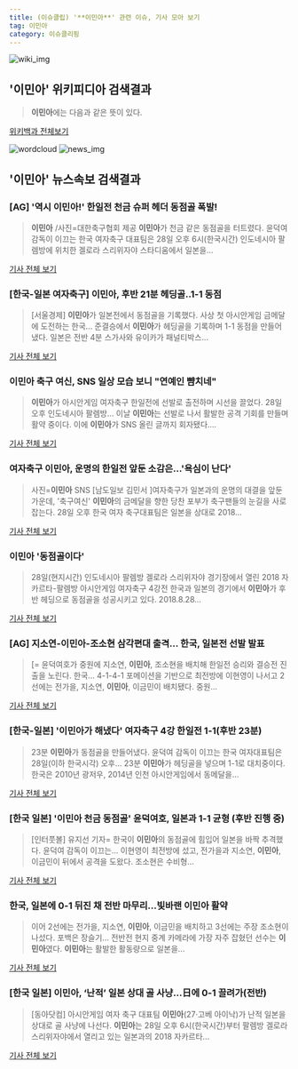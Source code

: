```yaml
---
title: (이슈클립) '**이민아**' 관련 이슈, 기사 모아 보기
tag: 이민아
category: 이슈클리핑
---
```

![wiki_img](https://user-images.githubusercontent.com/42597476/44503234-41136a80-a6d0-11e8-9071-6fc6418eafe4.png)
## **'**이민아**'** 위키피디아 검색결과
>**이민아**에는 다음과 같은 뜻이 있다.

<a href="https://ko.wikipedia.org/wiki/이민아" target="_blank">위키백과 전체보기</a>

![wordcloud](https://s3.ap-northeast-2.amazonaws.com/lyrics101-wordcloud/2018-08-28-1535453508.png)
![news_img](https://user-images.githubusercontent.com/42597476/44507050-1206f400-a6e4-11e8-8d98-7ffbfebb353f.png)
## **'**이민아**'** 뉴스속보 검색결과
### [AG] '역시 **이민아**!' 한일전 천금 슈퍼 헤더 동점골 폭발!

>**이민아** /사진=대한축구협회 제공 **이민아**가 천금 같은 동점골을 터트렸다. 윤덕여 감독이 이끄는 한국 여자축구 대표팀은 28일 오후 6시(한국시간) 인도네시아 팔렘방에 위치한 겔로라 스리위자야 스타디움에서 일본을...

<a href="http://star.mt.co.kr/stview.php?no=2018082819295358130" target="_blank">기사 전체 보기</a>

### [한국-일본 여자축구] **이민아**, 후반 21분 헤딩골..1-1 동점

>[서울경제] **이민아**가 일본전에서 동점골을 기록했다. 사상 첫 아시안게임 금메달에 도전하는 한국... 준결승에서 **이민아**가 헤딩골을 기록하며 1-1 동점을 만들어냈다. 일본은 전반 4분 스가사와 유이카가 패널티박스...

<a href="http://www.sedaily.com/NewsView/1S3JCBKZUP" target="_blank">기사 전체 보기</a>

### **이민아** 축구 여신, SNS 일상 모습 보니 "연예인 뺨치네"

>**이민아**가 아시안게임 여자축구 한일전에 선발로 출전하며 시선을 끌었다. 28일 오후 인도네시아 팔렘방... 이날 **이민아**는 선발로 나서 활발한 공격 기회를 만들며 활약 중이다. 이에 **이민아**가 SNS 올린 글까지 회자됐다....

<a href="http://www.kookje.co.kr/news2011/asp/newsbody.asp?code=0600&key=20180828.99099013277" target="_blank">기사 전체 보기</a>

### 여자축구 **이민아**, 운명의 한일전 앞둔 소감은...'욕심이 난다'

>사진=**이민아** SNS [남도일보 김민서 ]여자축구가 일본과의 운명의 대결을 앞둔 가운데, '축구여신' **이민아**의 금메달을 향한 당찬 포부가 축구팬들의 눈길을 사로잡는다. 28일 오후 한국 여자 축구대표팀은 일본을 상대로 2018...

<a href="http://www.namdonews.com/news/articleView.html?idxno=487883" target="_blank">기사 전체 보기</a>

### **이민아** '동점골이다'

>28일(현지시간) 인도네시아 팔렘방 겔로라 스리위자야 경기장에서 열린 2018 자카르타-팔렘방 아시안게임 여자축구 4강전 한국과 일본의 경기에서 **이민아**가 후반 헤딩으로 동점골을 성공시키고 있다. 2018.8.28...

<a href="http://app.yonhapnews.co.kr/YNA/Basic/SNS/r.aspx?c=PYH20180828270200013&did=1196m" target="_blank">기사 전체 보기</a>

### [AG] 지소연-**이민아**-조소현 삼각편대 출격… 한국, 일본전 선발 발표

>[= 윤덕여호가 중원에 지소연, **이민아**, 조소현을 배치해 한일전 승리와 결승전 진출을 노린다. 한국... 4-1-4-1 포메이션을 기반으로 최전방에 이현영이 나서고 2선에는 전가을, 지소연, **이민아**, 이금민이 배치됐다. 중원...

<a href="http://www.sportalkorea.com/news/view.php?gisa_uniq=2018082816403113&section_code=10&cp=se&gomb=1" target="_blank">기사 전체 보기</a>

### [한국-일본] '**이민아**가 해냈다' 여자축구 4강 한일전 1-1(후반 23분)

>23분 **이민아**가 동점골을 만들어냈다. 윤덕여 감독이 이끄는 한국 여자대표팀은 28일(이하 한국시각) 오후... 23분 **이민아**가 헤딩골을 넣으며 1-1로 대치중이다. 한국은 2010년 광저우, 2014년 인천 아시안게임에서 동메달을...

<a href="http://sports.hankooki.com/lpage/soccer/201808/sp2018082819274398040.htm" target="_blank">기사 전체 보기</a>

### [한국 일본] '**이민아** 천금 동점골' 윤덕여호, 일본과 1-1 균형 (후반 진행 중)

>[인터풋볼] 유지선 기자= 한국이 **이민아**의 동점골에 힘입어 일본을 바짝 추격했다. 윤덕여 감독이 이끄는... 이현영이 최전방에 섰고, 전가을과 지소연, **이민아**, 이금민이 뒤에서 공격을 도왔다. 조소현은 수비형...

<a href="http://www.interfootball.co.kr/news/articleView.html?idxno=236675" target="_blank">기사 전체 보기</a>

### 한국, 일본에 0-1 뒤진 채 전반 마무리…빛바랜 **이민아** 활약

>이어 2선에는 전가을, 지소연, **이민아**, 이금민을 배치하고 3선에는 주장 조소현이 나섰다. 포백은 장슬기... 전반전 현지 중계 카메라에 가장 자주 잡혔던 선수는 **이민아**였다. **이민아**는 활발한 활동량으로 일본을...

<a href="http://news20.busan.com/controller/newsController.jsp?newsId=20180828000248" target="_blank">기사 전체 보기</a>

### [한국 일본] **이민아**, ‘난적’ 일본 상대 골 사냥…日에 0-1 끌려가(전반)

>[동아닷컴] 아시안게임 여자 축구 대표팀 **이민아**(27·고베 아이낙)가 난적 일본을 상대로 골 사냥에 나선다. **이민아**는 28일 오후 6시(한국시간)부터 팔렘방 겔로라 스리위자야에서 열리고 있는 일본과의 2018 자카르타...

<a href="http://news.donga.com/3/all/20180828/91720185/2" target="_blank">기사 전체 보기</a>


